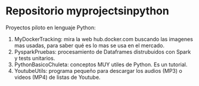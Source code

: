 # Repositorio myprojectsinpython

Proyectos piloto en lenguaje Python:
1. MyDockerTracking: mira la web hub.docker.com buscando las imagenes mas usadas, para saber qué es lo mas se usa en el mercado.
2. PysparkPruebas: procesamiento de Dataframes distrubuidos con Spark y tests unitarios.
3. PythonBasicoChuleta: conceptos MUY utiles de Python. Es un tutorial.
4. YoutubeUtils: programa pequeño para descargar los audios (MP3) o videos (MP4) de listas de Youtube.

